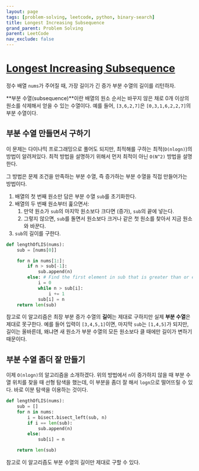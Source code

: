 ```yaml
---
layout: page
tags: [problem-solving, leetcode, python, binary-search]
title: Longest Increasing Subsequence
grand_parent: Problem Solving
parent: LeetCode
nav_exclude: false
---
```


# [Longest Increasing Subsequence](https://leetcode.com/problems/longest-increasing-subsequence/)

 정수 배열 `nums`가 주어질 때, 가장 길이가 긴 증가 부분 수열의 길이를
 리턴하자.

 **부분 수열(subsequence)**이란 배열의 원소 순서는 바꾸지 않은 채로
 0개 이상의 원소를 삭제해서 얻을 수 있는 수열이다. 예를 들어,
 `[3,6,2,7]`은 `[0,3,1,6,2,2,7]`의 부분 수열이다.

## 부분 수열 만들면서 구하기

 이 문제는 다이나믹 프로그래밍으로 풀어도 되지만, 최적해를 구하는
 최적(`O(nlogn)`)의 방법이 알려져있다. 최적 방법을 설명하기 위해서
 먼저 최적이 아닌 `O(N^2)` 방법을 설명한다.

 그 방법은 문제 조건을 만족하는 부분 수열, 즉 증가하는 부분 수열을
 직접 만들어가는 방법이다.

 1. 배열의 첫 번째 원소만 담은 부분 수열 `sub`를 초기화한다.
 2. 배열의 두 번째 원소부터 훑으면서:
    1. 만약 원소가 `sub`의 마지막 원소보다 크다면 (증가), `sub`의 끝에
       넣는다.
    2. 그렇지 않으면, `sub`를 돌면서 원소보다 크거나 같은 첫 원소를
       찾아서 지금 원소와 바꾼다.
 3. `sub`의 길이를 구한다.

```python
def lengthOfLIS(nums):
    sub = [nums[0]]

    for n in nums[1:]:
        if n > sub[-1]:
            sub.append(n)
        else: # Find the first element in sub that is greater than or equal to n
            i = 0
            while n > sub[i]:
                i += 1
            sub[i] = n
    return len(sub)
```

 참고로 이 알고리즘은 최장 부분 증가 수열의 **길이**는 제대로 구하지만
 실제 **부분 수열**은 제대로 못구한다. 예를 들어 입력이
 `[3,4,5,1]`이면, 마지막 `sub`는 `[1,4,5]`가 되지만, 길이는 올바른데,
 왜냐면 새 원소가 부분 수열의 모든 원소보다 클 때에만 길이가 변하기
 때문이다.

## 부분 수열 좀더 잘 만들기

 이제 `O(nlogn)`의 알고리즘을 소개하겠다. 위의 방법에서 `n`이 증가하지
 않을 때 부분 수열 위치를 찾을 때 선형 탐색을 했는데, 이 부분을 좀더
 잘 해서 `logn`으로 떨어뜨릴 수 있다. 바로 이분 탐색을 이용하는
 것이다.

```python
def lengthOfLIS(nums):
    sub = []
    for n in nums:
        i = bisect.bisect_left(sub, n)
        if i == len(sub):
            sub.append(n)
        else:
            sub[i] = n

    return len(sub)
```


 참고로 이 알고리즘도 부분 수열의 길이만 제대로 구할 수 있다.
